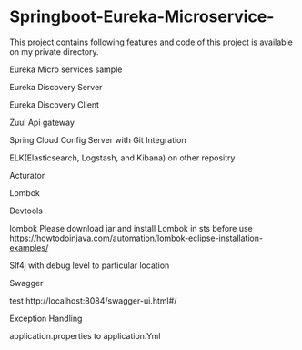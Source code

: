 # Springboot-Eureka-Microservice-

This project contains following features and code of this project is available on my private directory. 

Eureka Micro services sample

Eureka Discovery Server

Eureka Discovery Client

Zuul Api gateway

Spring Cloud Config Server with Git Integration

ELK(Elasticsearch, Logstash, and Kibana) on other repositry

Acturator

Lombok

Devtools

lombok
Please download jar and install Lombok in sts before use https://howtodoinjava.com/automation/lombok-eclipse-installation-examples/

Slf4j with debug level to particular location

Swagger

test http://localhost:8084/swagger-ui.html#/

Exception Handling

application.properties to application.Yml
